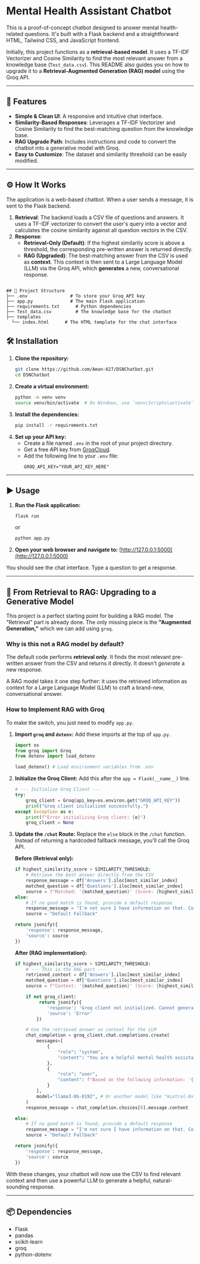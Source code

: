 # Mental Health Assistant Chatbot

This is a proof-of-concept chatbot designed to answer mental health-related questions. It's built with a Flask backend and a straightforward HTML, Tailwind CSS, and JavaScript frontend.

Initially, this project functions as a **retrieval-based model**. It uses a TF-IDF Vectorizer and Cosine Similarity to find the most relevant answer from a knowledge base (`Test_data.csv`). This README also guides you on how to upgrade it to a **Retrieval-Augmented Generation (RAG) model** using the Groq API.

***

## 🚀 Features

* **Simple & Clean UI**: A responsive and intuitive chat interface.
* **Similarity-Based Responses**: Leverages a TF-IDF Vectorizer and Cosine Similarity to find the best-matching question from the knowledge base.
* **RAG Upgrade Path**: Includes instructions and code to convert the chatbot into a generative model with Groq.
* **Easy to Customize**: The dataset and similarity threshold can be easily modified.

***

## ⚙️ How It Works

The application is a web-based chatbot. When a user sends a message, it is sent to the Flask backend.

1.  **Retrieval**: The backend loads a CSV file of questions and answers. It uses a TF-IDF vectorizer to convert the user's query into a vector and calculates the cosine similarity against all question vectors in the CSV.
2.  **Response**:
    * **Retrieval-Only (Default)**: If the highest similarity score is above a threshold, the corresponding pre-written answer is returned directly.
    * **RAG (Upgraded)**: The best-matching answer from the CSV is used as **context**. This context is then sent to a Large Language Model (LLM) via the Groq API, which **generates** a new, conversational response.

```

## 📂 Project Structure
├── .env                # To store your Groq API key
├── app.py              # The main Flask application
├── requirements.txt      # Python dependencies
├── Test_data.csv         # The knowledge base for the chatbot
├── templates
  └── index.html      # The HTML template for the chat interface

```

## 🛠️ Installation

1.  **Clone the repository:**
    ```bash
    git clone https://github.com/Aman-627/DSNChatbot.git
    cd DSNChatbot
    ```
2.  **Create a virtual environment:**
    ```bash
    python -m venv venv
    source venv/bin/activate  # On Windows, use `venv\Scripts\activate`
    ```
3.  **Install the dependencies:**
    ```bash
    pip install -r requirements.txt
    ```
4.  **Set up your API key:**
    * Create a file named `.env` in the root of your project directory.
    * Get a free API key from [GroqCloud](https://console.groq.com/keys).
    * Add the following line to your `.env` file:
        ```
        GROQ_API_KEY="YOUR_API_KEY_HERE"
        ```

***

## ▶️ Usage

1.  **Run the Flask application:**
    ```bash
    flask run
    ```
    or
    ```bash
    python app.py
    ```
2.  **Open your web browser and navigate to:**
    [http://127.0.0.1:5000](http://127.0.0.1:5000)

You should see the chat interface. Type a question to get a response.

***

## 🧠 From Retrieval to RAG: Upgrading to a Generative Model

This project is a perfect starting point for building a RAG model. The "Retrieval" part is already done. The only missing piece is the **"Augmented Generation,"** which we can add using `groq`.

### Why is this not a RAG model by default?

The default code performs **retrieval only**. It finds the most relevant pre-written answer from the CSV and returns it directly. It doesn't *generate* a new response.

A RAG model takes it one step further: it uses the retrieved information as context for a Large Language Model (LLM) to craft a brand-new, conversational answer.

### How to Implement RAG with Groq

To make the switch, you just need to modify `app.py`.

1.  **Import `groq` and `dotenv`:**
    Add these imports at the top of `app.py`.

    ```python
    import os
    from groq import Groq
    from dotenv import load_dotenv

    load_dotenv() # Load environment variables from .env
    ```

2.  **Initialize the Groq Client:**
    Add this after the `app = Flask(__name__)` line.

    ```python
    # --- Initialize Groq Client ---
    try:
        groq_client = Groq(api_key=os.environ.get("GROQ_API_KEY"))
        print("Groq client initialized successfully.")
    except Exception as e:
        print(f"Error initializing Groq client: {e}")
        groq_client = None
    ```

3.  **Update the `/chat` Route:**
    Replace the `else` block in the `/chat` function. Instead of returning a hardcoded fallback message, you'll call the Groq API.

    **Before (Retrieval only):**
    ```python
    if highest_similarity_score > SIMILARITY_THRESHOLD:
        # Retrieve the best answer directly from the CSV
        response_message = df['Answers'].iloc[most_similar_index]
        matched_question = df['Questions'].iloc[most_similar_index]
        source = f"Matched: '{matched_question}' (Score: {highest_similarity_score:.2%})"
    else:
        # If no good match is found, provide a default response
        response_message = "I'm not sure I have information on that. Could you please try asking in a different way?"
        source = "Default Fallback"

    return jsonify({
        'response': response_message,
        'source': source
    })
    ```

    **After (RAG implementation):**
    ```python
    if highest_similarity_score > SIMILARITY_THRESHOLD:
        # --- This is the RAG part ---
        retrieved_context = df['Answers'].iloc[most_similar_index]
        matched_question = df['Questions'].iloc[most_similar_index]
        source = f"Context: '{matched_question}' (Score: {highest_similarity_score:.2%})"

        if not groq_client:
             return jsonify({
                'response': 'Groq client not initialized. Cannot generate response.',
                'source': 'Error'
            })

        # Use the retrieved answer as context for the LLM
        chat_completion = groq_client.chat.completions.create(
            messages=[
                {
                    "role": "system",
                    "content": "You are a helpful mental health assistant. Your role is to provide supportive and informative answers based on the context provided. Do not invent information. Be empathetic and clear."
                },
                {
                    "role": "user",
                    "content": f"Based on the following information: '{retrieved_context}', please answer this question: '{user_message}'"
                }
            ],
            model="llama3-8b-8192", # Or another model like "mixtral-8x7b-32768"
        )
        response_message = chat_completion.choices[0].message.content

    else:
        # If no good match is found, provide a default response
        response_message = "I'm not sure I have information on that. Could you please try asking in a different way?"
        source = "Default Fallback"

    return jsonify({
        'response': response_message,
        'source': source
    })
    ```

With these changes, your chatbot will now use the CSV to find relevant context and then use a powerful LLM to generate a helpful, natural-sounding response.

***

## 📦 Dependencies

* Flask
* pandas
* scikit-learn
* groq
* python-dotenv

